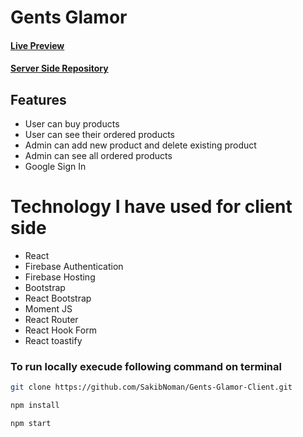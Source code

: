 # Gents Glamor
#### [Live Preview](https://gents-glamor.web.app/)
#### [Server Side Repository](https://github.com/SakibNoman/Gents-Glamor-Server)

## Features
- User can buy products
- User can see their ordered products
- Admin can add new product and delete existing product
- Admin can see all ordered products
- Google Sign In

# Technology I have used for client side

- React
- Firebase Authentication
- Firebase Hosting
- Bootstrap
- React Bootstrap
- Moment JS
- React Router
- React Hook Form
- React toastify
### To run locally execude following command on terminal
```bash
git clone https://github.com/SakibNoman/Gents-Glamor-Client.git
```
```bash
npm install
```
```bash
npm start
```
